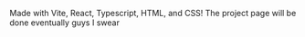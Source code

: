 Made with Vite, React, Typescript, HTML, and CSS!
The project page will be done eventually guys I swear
